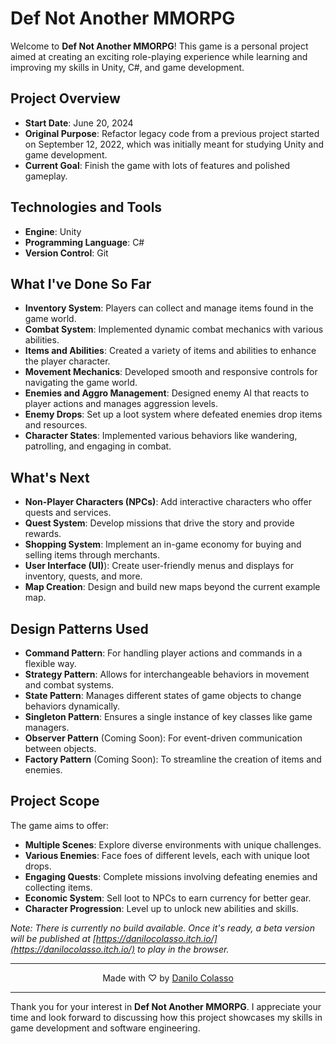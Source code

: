 # Def Not Another MMORPG

Welcome to **Def Not Another MMORPG**! This game is a personal project aimed at creating an exciting role-playing experience while learning and improving my skills in Unity, C#, and game development.

## Project Overview

- **Start Date**: June 20, 2024
- **Original Purpose**: Refactor legacy code from a previous project started on September 12, 2022, which was initially meant for studying Unity and game development.
- **Current Goal**: Finish the game with lots of features and polished gameplay.

## Technologies and Tools

- **Engine**: Unity
- **Programming Language**: C#
- **Version Control**: Git

## What I've Done So Far

- **Inventory System**: Players can collect and manage items found in the game world.
- **Combat System**: Implemented dynamic combat mechanics with various abilities.
- **Items and Abilities**: Created a variety of items and abilities to enhance the player character.
- **Movement Mechanics**: Developed smooth and responsive controls for navigating the game world.
- **Enemies and Aggro Management**: Designed enemy AI that reacts to player actions and manages aggression levels.
- **Enemy Drops**: Set up a loot system where defeated enemies drop items and resources.
- **Character States**: Implemented various behaviors like wandering, patrolling, and engaging in combat.

## What's Next

- **Non-Player Characters (NPCs)**: Add interactive characters who offer quests and services.
- **Quest System**: Develop missions that drive the story and provide rewards.
- **Shopping System**: Implement an in-game economy for buying and selling items through merchants.
- **User Interface (UI)**): Create user-friendly menus and displays for inventory, quests, and more.
- **Map Creation**: Design and build new maps beyond the current example map.

## Design Patterns Used

- **Command Pattern**: For handling player actions and commands in a flexible way.
- **Strategy Pattern**: Allows for interchangeable behaviors in movement and combat systems.
- **State Pattern**: Manages different states of game objects to change behaviors dynamically.
- **Singleton Pattern**: Ensures a single instance of key classes like game managers.
- **Observer Pattern** (Coming Soon): For event-driven communication between objects.
- **Factory Pattern** (Coming Soon): To streamline the creation of items and enemies.

## Project Scope

The game aims to offer:

- **Multiple Scenes**: Explore diverse environments with unique challenges.
- **Various Enemies**: Face foes of different levels, each with unique loot drops.
- **Engaging Quests**: Complete missions involving defeating enemies and collecting items.
- **Economic System**: Sell loot to NPCs to earn currency for better gear.
- **Character Progression**: Level up to unlock new abilities and skills.

*Note: There is currently no build available. Once it's ready, a beta version will be published at [https://danilocolasso.itch.io/](https://danilocolasso.itch.io/) to play in the browser.*

---

<p align="center">Made with ♡ by <a href="https://www.linkedin.com/in/danilocolasso/" target="_blank">Danilo Colasso</a></p>

---

Thank you for your interest in **Def Not Another MMORPG**. I appreciate your time and look forward to discussing how this project showcases my skills in game development and software engineering.
